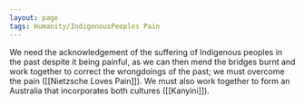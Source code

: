 ```yaml
---
layout: page
tags: Humanity/IndigenousPeoples Pain 
---
```


We need the acknowledgement of the suffering of Indigenous peoples in the past despite it being painful, as we can then mend the bridges burnt and work together to correct the wrongdoings of the past; we must overcome the pain ([[Nietzsche Loves Pain]]). We must also work together to form an Australia that incorporates both cultures ([[Kanyini]]).